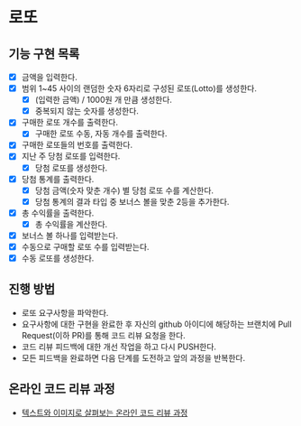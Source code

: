 # 로또

## 기능 구현 목록
* [x] 금액을 입력한다.
* [x] 범위 1~45 사이의 랜덤한 숫자 6자리로 구성된 로또(Lotto)를 생성한다.
  * [x] (입력한 금액) / 1000원 개 만큼 생성한다.
  * [x] 중복되지 않는 숫자를 생성한다.
* [x] 구매한 로또 개수를 출력한다.
  * [x] 구매한 로또 수동, 자동 개수를 출력한다.
* [x] 구매한 로또들의 번호를 출력한다.
* [x] 지난 주 당첨 로또를 입력한다.
  * [x] 당첨 로또를 생성한다.
* [x] 당첨 통계를 출력한다.
  * [x] 당첨 금액(숫자 맞춘 개수) 별 당첨 로또 수를 계산한다.
  * [x] 당첨 통계의 결과 타입 중 보너스 볼을 맞춘 2등을 추가한다.
* [x] 총 수익률을 출력한다.
  * [x] 총 수익률을 계산한다.
* [x] 보너스 볼 하나를 입력받는다.
* [x] 수동으로 구매할 로또 수를 입력받는다.
* [x] 수동 로또를 생성한다.

## 진행 방법
* 로또 요구사항을 파악한다.
* 요구사항에 대한 구현을 완료한 후 자신의 github 아이디에 해당하는 브랜치에 Pull Request(이하 PR)를 통해 코드 리뷰 요청을 한다.
* 코드 리뷰 피드백에 대한 개선 작업을 하고 다시 PUSH한다.
* 모든 피드백을 완료하면 다음 단계를 도전하고 앞의 과정을 반복한다.

## 온라인 코드 리뷰 과정
* [텍스트와 이미지로 살펴보는 온라인 코드 리뷰 과정](https://github.com/next-step/nextstep-docs/tree/master/codereview)
